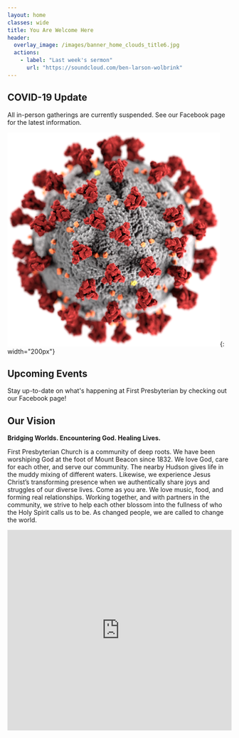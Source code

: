 ```yaml
---
layout: home
classes: wide
title: You Are Welcome Here
header: 
  overlay_image: /images/banner_home_clouds_title6.jpg
  actions:
    - label: "Last week's sermon"
      url: "https://soundcloud.com/ben-larson-wolbrink"
---
```



## COVID-19 Update
All in-person gatherings are currently suspended. See our Facebook page for the latest information.

![CDC/ Alissa Eckert, MS; Dan Higgins, MAM / Public domain](/images/478px-SARS-CoV-2_without_background.png){: width="200px"}

## Upcoming Events

Stay up-to-date on what's happening at First Presbyterian by checking out our Facebook page!

## Our Vision

**Bridging Worlds. Encountering God. Healing Lives.** 

First Presbyterian Church is a community of deep roots. We have been worshiping God at the foot of Mount Beacon since 1832. We love God, care for each other, and serve our community. The nearby Hudson gives life in the muddy mixing of different waters. Likewise, we experience Jesus Christ’s transforming presence when we authentically share joys and struggles of our diverse lives. Come as you are. We love music, food, and forming real relationships. Working together, and with partners in the community, we strive to help each other blossom into the fullness of who the Holy Spirit calls us to be. As changed people, we are called to change the world.


<iframe src="https://www.google.com/maps/embed?pb=!1m18!1m12!1m3!1d2988.0777741135653!2d-73.9623172846394!3d41.50258937925374!2m3!1f0!2f0!3f0!3m2!1i1024!2i768!4f13.1!3m3!1m2!1s0x89dd3167534c09f1%3A0x9c65275fc9d5213c!2sFirst%20Presbyterian%20Church!5e0!3m2!1sen!2sus!4v1585499610358!5m2!1sen!2sus" width="100%" height="450" frameborder="0" style="border:0;" allowfullscreen="" aria-hidden="false" tabindex="0"></iframe>
